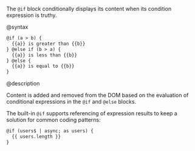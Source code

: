 The `@if` block conditionally displays its content when its condition expression is truthy. 

@syntax

```html
@if (a > b) {
  {{a}} is greater than {{b}}
} @else if (b > a) {
  {{a}} is less than {{b}}
} @else {
  {{a}} is equal to {{b}}
}
```

@description

Content is added and removed from the DOM based on the evaluation of conditional expressions in the `@if` and `@else` blocks.

The built-in `@if` supports referencing of expression results to keep a solution for common coding patterns:

```html
@if (users$ | async; as users) {
  {{ users.length }}
}
```
